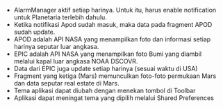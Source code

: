 - AlarmManager aktif setiap harinya. Untuk itu, harus enable notification untuk Planetaria terlebih dahulu.
- Ketika notifikasi Apod sudah masuk, maka data pada fragment APOD sudah update. 
- APOD adalah API NASA yang menampilkan foto dan informasi setiap harinya seputar luar angkasa.
- EPIC adalah API NASA yang menampilkan foto Bumi yang diambil melalui kapal luar angkasa NOAA DSCOVR.
- Data dari EPIC juga update setiap harinya (sesuai waktu di USA)
- Fragment yang ketiga (Mars) memunculkan foto-foto permukaan Mars dan data seputar real estate di Mars.
- Tema aplikasi dapat diubah dengan menekan tombol di Toolbar
- Aplikasi dapat meningat tema yang dipilih melalui Shared Preferences
